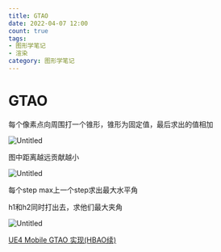 ```yaml
---
title: GTAO
date: 2022-04-07 12:00
count: true
tags: 
- 图形学笔记
- 渲染
category: 图形学笔记
---
```

# GTAO

每个像素点向周围打一个锥形，锥形为固定值，最后求出的值相加

![Untitled](Untitled.png)

图中距离越远贡献越小

![Untitled](Untitled%201.png)

 每个step max上一个step求出最大水平角

h1和h2同时打出去，求他们最大夹角

![Untitled](Untitled%202.png)

[UE4 Mobile GTAO 实现(HBAO续)](https://zhuanlan.zhihu.com/p/145339736)